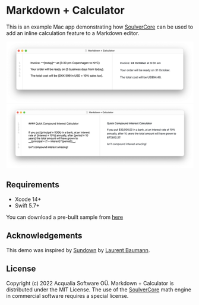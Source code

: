 # Markdown + Calculator

This is an example Mac app demonstrating how [SoulverCore](https://soulver.app/core) can be used to add an inline calculation feature to a Markdown editor.

<img src="Screenshot.png" width="839.2">
<img src="Screenshot2.png" width="915.2">

## Requirements

- Xcode 14+
- Swift 5.7+

You can download a pre-built sample from [here](https://github.com/soulverteam/MarkdownPlusCalculator/releases/download/1.0.0/MarkdownAndCalculation.zip)

## Acknowledgements
This demo was inspired by [Sundown](https://sundown.app) by [Laurent Baumann](https://github.com/lobau).

## License

Copyright (c) 2022 Acqualia Software OÜ. 
Markdown + Calculator is distributed under the MIT License. 
The use of the [SoulverCore](https://soulver.app/core) math engine in commercial software requires a special license.